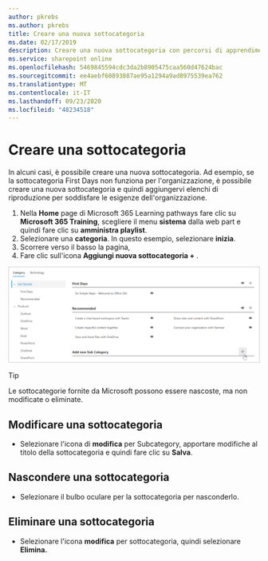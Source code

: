 ```yaml
---
author: pkrebs
ms.author: pkrebs
title: Creare una nuova sottocategoria
ms.date: 02/17/2019
description: Creare una nuova sottocategoria con percorsi di apprendimento
ms.service: sharepoint online
ms.openlocfilehash: 5469845594cdc3da2b8905475caa560d47624bac
ms.sourcegitcommit: ee4aebf60893887ae95a1294a9ad8975539ea762
ms.translationtype: MT
ms.contentlocale: it-IT
ms.lasthandoff: 09/23/2020
ms.locfileid: "48234518"
---
```

# <a name="create-a-subcategory"></a>Creare una sottocategoria 
In alcuni casi, è possibile creare una nuova sottocategoria. Ad esempio, se la sottocategoria First Days non funziona per l'organizzazione, è possibile creare una nuova sottocategoria e quindi aggiungervi elenchi di riproduzione per soddisfare le esigenze dell'organizzazione. 

1. Nella **Home** page di Microsoft 365 Learning pathways fare clic su **Microsoft 365 Training**, scegliere il menu **sistema** dalla web part e quindi fare clic su **amministra playlist**. 
2. Selezionare una **categoria**. In questo esempio, selezionare **inizia**.  
3. Scorrere verso il basso la pagina, 
3. Fare clic sull'icona **Aggiungi nuova sottocategoria +** .  

![cg-newsubcategory.png](media/cg-newsubcategory.png)

> [!TIP]
> Le sottocategorie fornite da Microsoft possono essere nascoste, ma non modificate o eliminate. 

## <a name="edit-a-subcategory"></a>Modificare una sottocategoria
- Selezionare l'icona di **modifica** per Subcategory, apportare modifiche al titolo della sottocategoria e quindi fare clic su **Salva**.

## <a name="hide-a-subcategory"></a>Nascondere una sottocategoria
- Selezionare il bulbo oculare per la sottocategoria per nasconderlo. 

## <a name="delete-a-subcategory"></a>Eliminare una sottocategoria
- Selezionare l'icona **modifica** per sottocategoria, quindi selezionare **Elimina.** 
